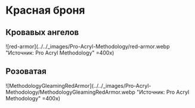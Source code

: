 # Красная броня

## Кровавых ангелов

![red-armor](../../_images/Pro-Acryl-Methodology/red-armor.webp "Источник: Pro Acryl Methodology" =400x)

## Розоватая

![MethodologyGleamingRedArmor](../../_images/Pro-Acryl-Methodology/MethodologyGleamingRedArmor.webp "Источник: Pro Acryl Methodology" =400x)